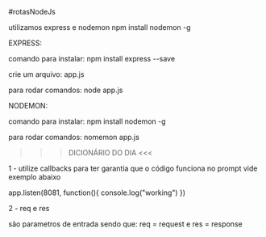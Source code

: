 #rotasNodeJs

utilizamos express e nodemon npm install nodemon -g


EXPRESS:

comando para instalar: 
    npm install express --save
    
crie um arquivo: app.js

para rodar comandos: node app.js

NODEMON:

comando para instalar:
    npm install nodemon -g

para rodar comandos: nomemon app.js

>>> DICIONÁRIO DO DIA <<<

1 - utilize callbacks para ter garantia que o código funciona no prompt vide exemplo abaixo

app.listen(8081, function(){
    console.log("working")
}) 

2 - req e res

são parametros de entrada sendo que: req = request e res = response


